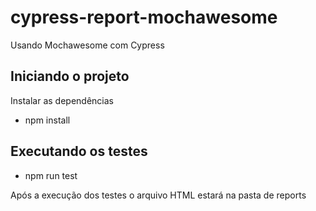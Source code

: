 # cypress-report-mochawesome
Usando Mochawesome com Cypress

## Iniciando o projeto
Instalar as dependências
* npm install 

## Executando os testes 
* npm run test 

Após a execução dos testes o arquivo HTML estará na pasta de reports
